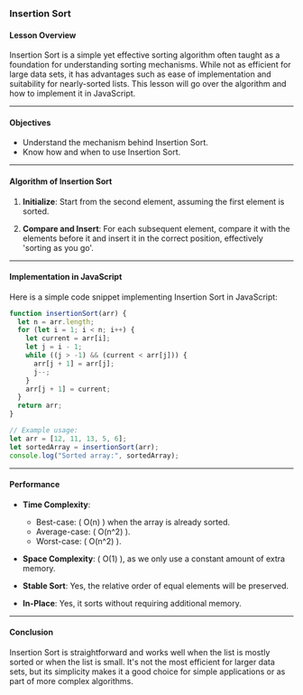 ### **Insertion Sort**

#### Lesson Overview

Insertion Sort is a simple yet effective sorting algorithm often taught as a foundation for understanding sorting mechanisms. While not as efficient for large data sets, it has advantages such as ease of implementation and suitability for nearly-sorted lists. This lesson will go over the algorithm and how to implement it in JavaScript.

---

#### Objectives

- Understand the mechanism behind Insertion Sort.
- Know how and when to use Insertion Sort.

---

#### Algorithm of Insertion Sort

1. **Initialize**: Start from the second element, assuming the first element is sorted.
  
2. **Compare and Insert**: For each subsequent element, compare it with the elements before it and insert it in the correct position, effectively 'sorting as you go'.

---

#### Implementation in JavaScript

Here is a simple code snippet implementing Insertion Sort in JavaScript:

```javascript
function insertionSort(arr) {
  let n = arr.length;
  for (let i = 1; i < n; i++) {
    let current = arr[i];
    let j = i - 1;
    while ((j > -1) && (current < arr[j])) {
      arr[j + 1] = arr[j];
      j--;
    }
    arr[j + 1] = current;
  }
  return arr;
}

// Example usage:
let arr = [12, 11, 13, 5, 6];
let sortedArray = insertionSort(arr);
console.log("Sorted array:", sortedArray);
```

---

#### Performance

- **Time Complexity**: 
  - Best-case: \( O(n) \) when the array is already sorted.
  - Average-case: \( O(n^2) \).
  - Worst-case: \( O(n^2) \).

- **Space Complexity**: \( O(1) \), as we only use a constant amount of extra memory.

- **Stable Sort**: Yes, the relative order of equal elements will be preserved.

- **In-Place**: Yes, it sorts without requiring additional memory.

---

#### Conclusion

Insertion Sort is straightforward and works well when the list is mostly sorted or when the list is small. It's not the most efficient for larger data sets, but its simplicity makes it a good choice for simple applications or as part of more complex algorithms.